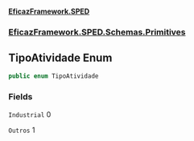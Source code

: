 #### [EficazFramework.SPED](EficazFrameworkSPED.md 'EficazFramework SPED')
### [EficazFramework.SPED.Schemas.Primitives](EficazFramework.SPED.Schemas.Primitives.md 'EficazFramework.SPED.Schemas.Primitives')

## TipoAtividade Enum

```csharp
public enum TipoAtividade
```
### Fields

<a name='EficazFramework.SPED.Schemas.Primitives.TipoAtividade.Industrial'></a>

`Industrial` 0

<a name='EficazFramework.SPED.Schemas.Primitives.TipoAtividade.Outros'></a>

`Outros` 1